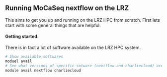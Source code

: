 ## Running MoCaSeq nextflow on the LRZ

This aims to get you up and running on the LRZ HPC from scratch. First lets start with some general things that are helpful.

#### Getting started.
There is in fact a lot of software available on the LRZ HPC system.
```bash
# Show available softwares
moduel avail
# See what versions of specific sotware (nextflow and charliecloud) are offered
module avail nextflow charliecloud

```


